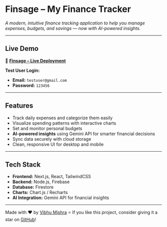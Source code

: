 
# **Finsage – My Finance Tracker** 

*A modern, intuitive finance tracking application to help you manage expenses, budgets, and savings — now with AI-powered insights.*

---

## Live Demo

🔗 **[Finsage – Live Deployment]([https://your-live-deployment-link.com](https://finsage-my-finance-tracker.vercel.app/))**

**Test User Login:**

* **Email:** `testuser@gmail.com`
* **Password:** `123456`

---

## Features

* Track daily expenses and categorize them easily
* Visualize spending patterns with interactive charts
* Set and monitor personal budgets
* **AI-powered insights** using Gemini API for smarter financial decisions
* Sync data securely with cloud storage
* Clean, responsive UI for desktop and mobile

---

## Tech Stack

* **Frontend:** Next.js, React, TailwindCSS
* **Backend:** Node.js, Firebase
* **Database:** Firestore
* **Charts:** Chart.js / Recharts
* **AI Integration:** Gemini API for financial insights

---

Made with ❤️ by [Vibhu Mishra](https://github.com/vibhuthespeedst)
⭐ If you like this project, consider giving it a star on [GitHub](https://github.com/vibhuthespeedst/Finsage-My-Finance-Tracker)!
